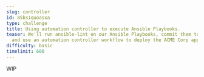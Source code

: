 ```yaml
---
slug: controller
id: 85bs1quoasxa
type: challenge
title: Using automation controller to execute Ansible Playbooks.
teaser: We'll run ansible-lint on our Ansible Playbooks, commit them to a repository
  and use an automation controller workflow to deploy the ACME Corp application.
difficulty: basic
timelimit: 600
---
```

WIP